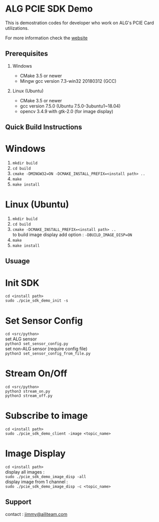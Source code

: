 ALG PCIE SDK Demo
====================================  

This is demostration codes for developer who work on ALG's PCIE Card utilizations.

For more information check the [website](https://aili-light.com)

Prerequisites
------------------------------------

1. Windows
   * CMake 3.5 or newer
   * Mingw gcc version 7.3-win32 20180312 (GCC)

2. Linux (Ubuntu)
   * CMake 3.5 or newer
   * gcc version 7.5.0 (Ubuntu 7.5.0-3ubuntu1~18.04)
   * opencv 3.4.9 with gtk-2.0 (for image display)

Quick Build Instructions
------------------------------------
# Windows
1.  `mkdir build`  
2.  `cd build`  
3.  `cmake -DMINGW32=ON -DCMAKE_INSTALL_PREFIX=<install path> ..`  
4.  `make`  
5.  `make install`  

# Linux (Ubuntu)
1.  `mkdir build`  
2.  `cd build`  
3.  `cmake -DCMAKE_INSTALL_PREFIX=<install path> ..`  
    to build image display add option : `-DBUILD_IMAGE_DISP=ON`    
4.  `make`  
5.  `make install`  

Usuage
------------------------------------
# Init SDK
   `cd <install path>`  
   `sudo ./pcie_sdk_demo_init -s`   

# Set Sensor Config
   `cd <src/python>`  
   set ALG sensor  
   `python3 set_sensor_config.py`   
   set non-ALG sensor (require config file)  
   `python3 set_sensor_config_from_file.py`  

# Stream On/Off
   `cd <src/python>`  
   `python3 stream_on.py`  
   `python3 stream_off.py`  

# Subscribe to image
   `cd <install path>`  
   `sudo ./pcie_sdk_demo_client -image <topic_name>`  

# Image Display
   `cd <install path>`  
   display all images :   
   `sudo ./pcie_sdk_demo_image_disp -all`   
   display image from 1 channel :   
   `sudo ./pcie_sdk_demo_image_disp -c <topic_name>`   

Support
------------------------------------
contact : jimmy@ailiteam.com
